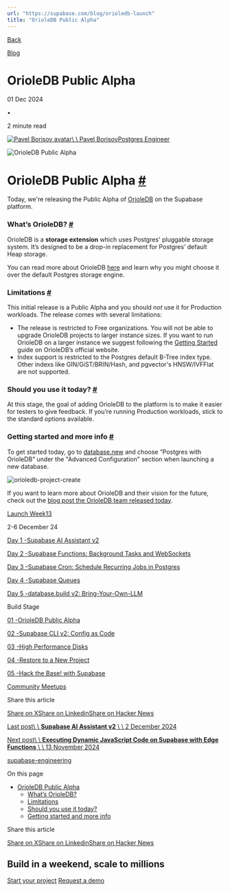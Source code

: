 ```yaml
---
url: "https://supabase.com/blog/orioledb-launch"
title: "OrioleDB Public Alpha"
---
```


[Back](https://supabase.com/blog)

[Blog](https://supabase.com/blog)

# OrioleDB Public Alpha

01 Dec 2024

•

2 minute read

[![Pavel Borisov avatar](https://supabase.com/_next/image?url=https%3A%2F%2Favatars.githubusercontent.com%2Fu%2F63344111%3Fv%3D4&w=96&q=75&dpl=dpl_7FY8EmFQ6G3YqautJ4Fvh1viLnvu)\\
\\
Pavel BorisovPostgres Engineer](https://github.com/pashkinelfe)

![OrioleDB Public Alpha](https://supabase.com/_next/image?url=%2Fimages%2Fblog%2F2024-12-01-orioledb-release%2Fthumb.png&w=3840&q=100&dpl=dpl_7FY8EmFQ6G3YqautJ4Fvh1viLnvu)

# OrioleDB Public Alpha [\#](https://supabase.com/blog/orioledb-launch\#orioledb-public-alpha)

Today, we're releasing the Public Alpha of [OrioleDB](https://www.orioledb.com/) on the Supabase platform.

### What’s OrioleDB? [\#](https://supabase.com/blog/orioledb-launch\#whats-orioledb)

OrioleDB is a **storage extension** which uses Postgres' pluggable storage system. It’s designed to be a drop-in replacement for Postgres’ default Heap storage.

You can read more about OrioleDB [here](https://www.orioledb.com/blog/orioledb-beta7-benchmarks) and learn why you might choose it over the default Postgres storage engine.

### Limitations [\#](https://supabase.com/blog/orioledb-launch\#limitations)

This initial release is a Public Alpha and you should _not_ use it for Production workloads. The release comes with several limitations:

- The release is restricted to Free organizations. You will not be able to upgrade OrioleDB projects to larger instance sizes. If you want to run OrioleDB on a larger instance we suggest following the [Getting Started](https://www.orioledb.com/docs/usage/getting-started) guide on OrioleDB’s official website.
- Index support is restricted to the Postgres default B-Tree index type. Other indexs like GIN/GiST/BRIN/Hash, and pgvector's HNSW/IVFFlat are not supported.

### Should you use it today? [\#](https://supabase.com/blog/orioledb-launch\#should-you-use-it-today)

At this stage, the goal of adding OrioleDB to the platform is to make it easier for testers to give feedback. If you’re running Production workloads, stick to the standard options available.

### Getting started and more info [\#](https://supabase.com/blog/orioledb-launch\#getting-started-and-more-info)

To get started today, go to [database.new](http://database.new/) and choose “Postgres with OrioleDB” under the "Advanced Configuration" section when launching a new database.

![orioledb-project-create](https://supabase.com/_next/image?url=%2Fimages%2Fblog%2F2024-12-01-orioledb-release%2Forioledb-project-create.png&w=3840&q=75&dpl=dpl_7FY8EmFQ6G3YqautJ4Fvh1viLnvu)

If you want to learn more about OrioleDB and their vision for the future, check out the [blog post the OrioleDB team released today](https://www.orioledb.com/blog/orioledb-beta7-benchmarks).

[Launch Week13](https://supabase.com/launch-week/13)

2-6 December 24

[Day 1 -Supabase AI Assistant v2](https://supabase.com/blog/supabase-ai-assistant-v2)

[Day 2 -Supabase Functions: Background Tasks and WebSockets](https://supabase.com/blog/edge-functions-background-tasks-websockets)

[Day 3 -Supabase Cron: Schedule Recurring Jobs in Postgres](https://supabase.com/blog/supabase-cron)

[Day 4 -Supabase Queues](https://supabase.com/blog/supabase-queues)

[Day 5 -database.build v2: Bring-Your-Own-LLM](https://supabase.com/blog/database-build-v2)

Build Stage

[01 -OrioleDB Public Alpha](https://supabase.com/blog/orioledb-launch)

[02 -Supabase CLI v2: Config as Code](https://supabase.com/blog/cli-v2-config-as-code)

[03 -High Performance Disks](https://supabase.com/blog/high-performance-disks)

[04 -Restore to a New Project](https://supabase.com/blog/restore-to-a-new-project)

[05 -Hack the Base! with Supabase](https://supabase.com/blog/hack-the-base)

[Community Meetups](https://supabase.com/events?category=meetup)

Share this article

[Share on X](https://twitter.com/intent/tweet?url=https%3A%2F%2Fsupabase.com%2Fblog%2Forioledb-launch&text=OrioleDB%20Public%20Alpha)[Share on Linkedin](https://www.linkedin.com/shareArticle?url=https%3A%2F%2Fsupabase.com%2Fblog%2Forioledb-launch&text=OrioleDB%20Public%20Alpha)[Share on Hacker News](https://news.ycombinator.com/submitlink?u=https%3A%2F%2Fsupabase.com%2Fblog%2Forioledb-launch&t=OrioleDB%20Public%20Alpha)

[Last post\\
\\
**Supabase AI Assistant v2** \\
\\
2 December 2024](https://supabase.com/blog/supabase-ai-assistant-v2)

[Next post\\
\\
**Executing Dynamic JavaScript Code on Supabase with Edge Functions** \\
\\
13 November 2024](https://supabase.com/blog/supabase-dynamic-functions)

[supabase-engineering](https://supabase.com/blog/tags/supabase-engineering)

On this page

- [OrioleDB Public Alpha](https://supabase.com/blog/orioledb-launch#orioledb-public-alpha)
  - [What’s OrioleDB?](https://supabase.com/blog/orioledb-launch#whats-orioledb)
  - [Limitations](https://supabase.com/blog/orioledb-launch#limitations)
  - [Should you use it today?](https://supabase.com/blog/orioledb-launch#should-you-use-it-today)
  - [Getting started and more info](https://supabase.com/blog/orioledb-launch#getting-started-and-more-info)

Share this article

[Share on X](https://twitter.com/intent/tweet?url=https%3A%2F%2Fsupabase.com%2Fblog%2Forioledb-launch&text=OrioleDB%20Public%20Alpha)[Share on Linkedin](https://www.linkedin.com/shareArticle?url=https%3A%2F%2Fsupabase.com%2Fblog%2Forioledb-launch&text=OrioleDB%20Public%20Alpha)[Share on Hacker News](https://news.ycombinator.com/submitlink?u=https%3A%2F%2Fsupabase.com%2Fblog%2Forioledb-launch&t=OrioleDB%20Public%20Alpha)

## Build in a weekend, scale to millions

[Start your project](https://supabase.com/dashboard) [Request a demo](https://supabase.com/contact/sales)